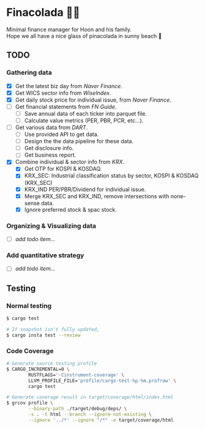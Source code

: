 # Finacolada 🍍🥥

Minimal finance manager for Hoon and his family.  
Hope we all have a nice glass of pinacolada in sunny beach 🍹

## TODO

### Gathering data

- [x] Get the latest biz day from _Naver Finance_.
- [x] Get WICS sector info from _WiseIndex_.
- [x] Get daily stock price for individual issue, from _Naver Finance_.
- [ ] Get financial statements from _FN Guide_.
  - [ ] Save annual data of each ticker into parquet file.
  - [ ] Calculate value metrics (PER, PBR, PCR, etc...).
- [ ] Get various data from _DART_.
  - [ ] Use provided API to get data.
  - [ ] Design the the data pipeline for these data.
  - [ ] Get disclosure info.
  - [ ] Get business report.
- [x] Combine individual & sector info from _KRX_.
  - [x] Get OTP for KOSPI & KOSDAQ.
  - [x] KRX_SEC: Industrial classification status by sector, KOSPI & KOSDAQ (KRX_SEC)
  - [x] KRX_IND PER/PBR/Dividend for individual issue.
  - [x] Merge KRX_SEC and KRX_IND, remove intersections with none-sense data.
  - [x] Ignore preferred stock & spac stock.

### Organizing & Visualizing data

- [ ] _add todo item..._

### Add quantitative strategy

- [ ] _add todo item..._

## Testing

### Normal testing

```bash
$ cargo test

# If snapshot isn't fully updated,
$ cargo insta test --review
```

### Code Coverage

```bash
# Generate source testing profile
$ CARGO_INCREMENTAL=0 \
        RUSTFLAGS='-Cinstrument-coverage' \
        LLVM_PROFILE_FILE='profile/cargo-test-%p-%m.profraw' \
        cargo test

# Generate coverage result in target/coverage/html/index.html
$ grcov profile \
        --binary-path ./target/debug/deps/ \
        -s . -t html --branch --ignore-not-existing \
        --ignore '../*' --ignore "/*" -o target/coverage/html
```
